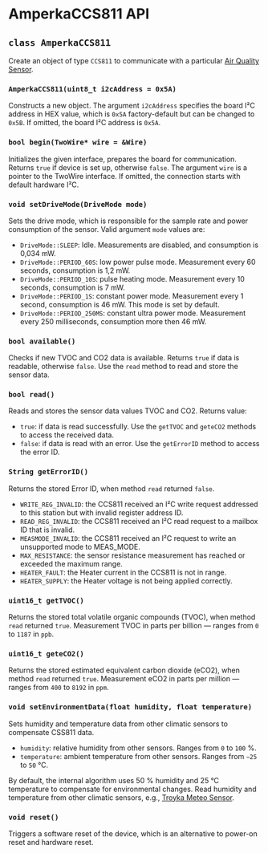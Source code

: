 # AmperkaCCS811 API

## `class AmperkaCCS811`

Create an object of type `CCS811` to communicate with a particular [Air Quality Sensor](https://amperka.ru/product/sensor-co2-ccs811-with-case).

### `AmperkaCCS811(uint8_t i2cAddress = 0x5A)`

Constructs a new object. The argument `i2cAddress` specifies the board I²C address in HEX value, which is `0x5A` factory-default but can be changed to `0x5B`. If omitted, the board I²C address is `0x5A`.

### `bool begin(TwoWire* wire = &Wire)`

Initializes the given interface, prepares the board for communication. Returns `true` if device is set up, otherwise `false`. The argument `wire` is a pointer to the TwoWire interface. If omitted, the connection starts with default hardware I²C.

### `void setDriveMode(DriveMode mode)`

Sets the drive mode, which is responsible for the sample rate and power consumption of the sensor. Valid argument `mode` values are:

- `DriveMode::SLEEP`: Idle. Measurements are disabled, and consumption is 0,034 mW.
- `DriveMode::PERIOD_60S`: low power pulse mode. Measurement every 60 seconds, consumption is 1,2 mW.
- `DriveMode::PERIOD_10S`: pulse heating mode. Measurement every 10 seconds, consumption is 7 mW.
- `DriveMode::PERIOD_1S`: constant power mode. Measurement every 1 second, consumption is 46 mW. This mode is set by default.
- `DriveMode::PERIOD_250MS`: constant ultra power mode. Measurement every 250 milliseconds, consumption more then 46 mW.

### `bool available()`

Сhecks if new TVOC and CO2 data is available. Returns `true` if data is readable, otherwise `false`. Use the `read` method to read and store the sensor data.

### `bool read()`

Reads and stores the sensor data values TVOC and CO2. Returns value:

- `true`: if data is read successfully. Use the `getTVOC` and `geteCO2` methods to access the received data.
- `false`: if data is read with an error. Use the `getErrorID` method to access the error ID.

### `String getErrorID()`

Returns the stored Error ID, when method `read` returned `false`.

- `WRITE_REG_INVALID`: the CCS811 received an I²C write request addressed to this station but with invalid register address ID.
- `READ_REG_INVALID`: the CCS811 received an I²C read request to a mailbox ID that is invalid.
- `MEASMODE_INVALID`: the CCS811 received an I²C request to write an unsupported mode to MEAS_MODE.
- `MAX_RESISTANCE`: the sensor resistance measurement has reached or exceeded the maximum range.
- `HEATER_FAULT`: the Heater current in the CCS811 is not in range.
- `HEATER_SUPPLY`: the Heater voltage is not being applied correctly.

### `uint16_t getTVOC()`

Returns the stored total volatile organic compounds (TVOC), when method `read` returned `true`. Measurement TVOC in parts per billion — ranges from `0` to `1187` in `ppb`.

### `uint16_t geteCO2()`

Returns the stored estimated equivalent carbon dioxide (eCO2), when method `read` returned `true`. Measurement eCO2 in parts per million — ranges from `400` to `8192` in `ppm`.

### `void setEnvironmentData(float humidity, float temperature)`

Sets humidity and temperature data from other climatic sensors to compensate CSS811 data.

- `humidity`: relative humidity from other sensors. Ranges from `0` to `100` %.
- `temperature`: ambient temperature from other sensors. Ranges from `−25` to `50` °C.

By default, the internal algorithm uses 50 % humidity and 25 °C temperature to compensate for environmental changes. Read humidity and temperature from other climatic sensors, e.g., [Troyka Meteo Sensor](https://amperka.ru/product/troyka-meteo-sensor).

### `void reset()`

Triggers a software reset of the device, which is an alternative to power-on reset and hardware reset.
